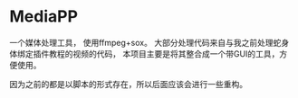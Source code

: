 # MediaPP
一个媒体处理工具， 使用ffmpeg+sox。
大部分处理代码来自与我之前处理蛇身体绑定插件教程的视频的代码，
本项目主要是将其整合成一个带GUI的工具，方便使用。


因为之前的都是以脚本的形式存在，所以后面应该会进行一些重构。